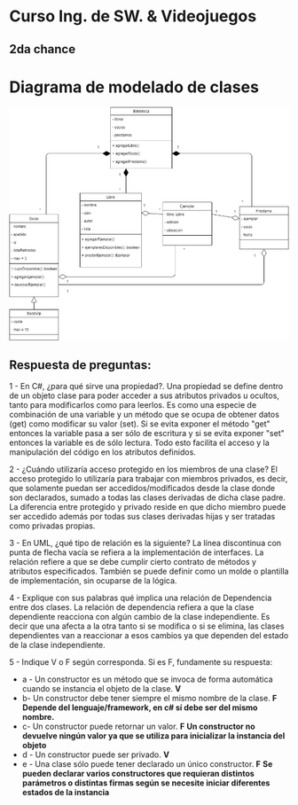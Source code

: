 # Curso Ing. de SW. & Videojuegos 
## 2da chance


# Diagrama de modelado de clases

![Diagrama Modelado de clases](./ModeladoClases.jpg?raw=true "Diagrama Modelado de clases") 

## Respuesta de preguntas:

1 - En C#, ¿para qué sirve una propiedad?.
Una propiedad se define dentro de un objeto clase para poder acceder a sus atributos privados u ocultos, tanto para modificarlos como para leerlos. Es como una especie de combinación de una variable y un método que se ocupa de obtener datos (get) como modificar su valor (set).
Si se evita exponer el método "get" entonces la variable pasa a ser sólo de escritura y si se evita exponer "set" entonces la variable es de sólo lectura.
Todo esto facilita el acceso y la manipulación del código en los atributos definidos.

2 - ¿Cuándo utilizaría acceso protegido en los miembros de una clase?
El acceso protegido lo utilizaría para trabajar con miembros privados, es decir, que solamente puedan ser accedidos/modificados desde la clase donde son declarados, sumado a todas las clases derivadas de dicha clase padre. La diferencia entre protegido y privado reside en que dicho miembro puede ser accedido además por todas sus clases derivadas hijas y ser tratadas como privadas propias.

3 - En UML, ¿qué tipo de relación es la siguiente?
La línea discontinua con punta de flecha vacía se refiera a la implementación de interfaces. La relación refiere a que se debe cumplir cierto contrato de métodos y atributos especificados. También se puede definir como un molde o plantilla de implementación, sin ocuparse de la lógica.

4 - Explique con sus palabras qué implica una relación de Dependencia entre dos clases.
La relación de dependencia refiera a que la clase dependiente reacciona con algún cambio de la clase independiente. Es decir que una afecta a la otra tanto si se modifica o si se elimina, las clases dependientes van a reaccionar a esos cambios ya que dependen del estado de la clase independiente.

5 - Indique V o F según corresponda. Si es F, fundamente su respuesta:
* a - Un constructor es un método que se invoca de forma automática cuando se instancia el objeto de la clase. **V**
* b- Un constructor debe tener siempre el mismo nombre de la clase.  **F** 
**Depende del lenguaje/framework, en c# sí debe ser del mismo nombre.**
* c- Un constructor puede retornar un valor. **F**
**Un constructor no devuelve ningún valor ya que se utiliza para inicializar la instancia del objeto**
* d - Un constructor puede ser privado. **V**
* e - Una clase sólo puede tener declarado un único constructor. **F**
**Se pueden declarar varios constructores que requieran distintos parámetros o distintas firmas según se necesite iniciar diferentes estados de la instancia**
